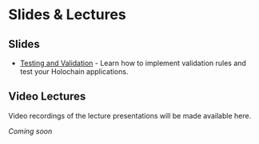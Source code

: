 # Slides & Lectures

## Slides

- [Testing and Validation](https://codewithjv.github.io/open-holochain-curriculum/slides/testing-and-validation/) - Learn how to implement validation rules and test your Holochain applications.

## Video Lectures

Video recordings of the lecture presentations will be made available here.

*Coming soon*